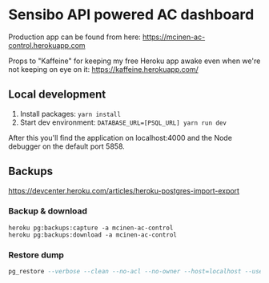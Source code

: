 # Sensibo API powered AC dashboard

Production app can be found from here: https://mcinen-ac-control.herokuapp.com

Props to "Kaffeine" for keeping my free Heroku app awake even when we're not keeping on eye on it: https://kaffeine.herokuapp.com/

## Local development
1. Install packages: `yarn install`
2. Start dev environment: `DATABASE_URL=[PSQL_URL] yarn run dev`

After this you'll find the application on localhost:4000 and the Node debugger on the default port 5858.

## Backups
https://devcenter.heroku.com/articles/heroku-postgres-import-export

### Backup & download
```
heroku pg:backups:capture -a mcinen-ac-control
heroku pg:backups:download -a mcinen-ac-control
```

### Restore dump
```sql
pg_restore --verbose --clean --no-acl --no-owner --host=localhost --username=postgres --dbname=ac_control_local latest.dump
```
